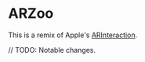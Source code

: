 #  ARZoo  

This is a remix of Apple's [ARInteraction](https://developer.apple.com/documentation/arkit/handling_3d_interaction_and_ui_controls_in_augmented_reality).

// TODO: Notable changes.
